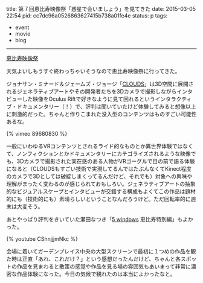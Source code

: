 title: 第７回恵比寿映像祭「惑星で会いましょう」を見てきた
date: 2015-03-05 22:54
pid: cc7dc96a0526863627415b738a01fe4e
status: p
tags:
- event
- movie
- blog
---

[恵比寿映像祭][1]

天気よいしもうすぐ終わっちゃいそうなので恵比寿映像祭に行ってきた。

ジョナサン・ミナード＆ジェームズ・ジョージ「[CLOUDS][2]」は3D空間に展開されるジェネラティブアートやその開発者たちを3Dカメラで撮影しながらインタビューした映像をOculus Riftで好きなように見て回れるというインタラクティブ・ドキュメンタリー（！）で、評判は聞いていたけど体験してみると想像以上に刺激的だった。ちゃんと作りこまれた没入型のコンテンツはものすごい可能性あるな。

{% vimeo 89680830 %}

一般にいわゆるVRコンテンツとされるライド的なものとか異世界体験ではなくて、ノンフィクションとかドキュメンタリーにカテゴライズされるような映像でも、3Dカメラで撮影された実在感のある人物がVRゴーグルで目の前で語る体験になると（CLOUDSもすごい技術で実現してるんではたぶんなくてKinect程度のカメラで3Dとしては破綻しまくってるんだけど、それでも）対象への興味や理解がまったく変わるのが感じられておもしろい。ジェネラティブアートの抽象的なビジュアルスケープとインタビューが交錯する構成もよくてこの作品は題材的にも（技術的にも）素晴らしいということなんだろうけど。ただ回転率的に週末は大変そう。

あとやっぱり評判をきいていた瀬田なつき「[5 windows][3] 恵比寿特別編」もよかった。

{% youtube CShnjjjmNkc %}

会場に着いてガーデンプレイス中央の大型スクリーンで最初に１つめの作品を観た時は正直「あれ、これだけ？」という感想だったんだけど、ちゃんと各スポットの作品を見まわると散策の感覚や作品を見る場の雰囲気もあいまって非常に濃密な作品体験になった。今日の気候で観れたのは本当によかったなと。

[1]:	http://www.yebizo.com/
[2]:	http://dpt.co/en/clouds/
[3]:	http://www.boid-newcinema.com/5windows/